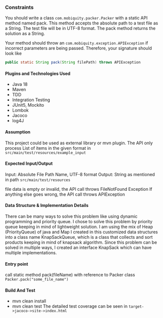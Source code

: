 ### Constraints

You should write a class `com.mobiquity.packer.Packer` with a static API method named pack. This method accepts the absolute path to a test file as a String. The test file will be in UTF-8 format. The pack method returns the solution as a String.

Your method should throw an `com.mobiquity.exception.APIException` if incorrect parameters are being passed.  Therefore, your signature should look like 

```java
public static String pack(String filePath) throws APIException
```

#### Plugins and Technologies Used
- Java 18
- Maven
- TDD
- Integration Testing
- JUnit5, Mockito
- Lombok
- Jacoco
- log4J

#### Assumption
This project could be used as external library or mvn plugin.
The API only process List of items in the given format in `src/main/test/resources/example_input`

#### Expected Input/Output
Input: Absolute File Path Name, UTF-8 format
Output: String as mentioned in  path `src/main/test/resources`

file data is empty or invalid, the API call throws FileNotFound Exception
If anything else goes wrong, the API call throws APIException

#### Data Structure & Implementation Details
There can be many ways to solve this problem like using dynamic programming and priority queue.
I chose to solve this problem by priority queue keeping in mind of lightweight solution. 
I am using the mix of Heap (PriorityQueue) of java and Map I created in this customized data structures into a class name KnapSackQueue,
which is a class that collects and sort products keeping in mind of knapsack algorithm.
Since this problem can be solved in multiple ways, I created an interface KnapSack which can have multiple implementations. 

#### Entry point
call static method pack(fileName) with reference to Packer class
`Packer.pack("some_file_name")`

#### Build And Test
- mvn clean install
- mvn clean test
  The detailed test coverage can be seen in `target->jacoco->site->index.html`